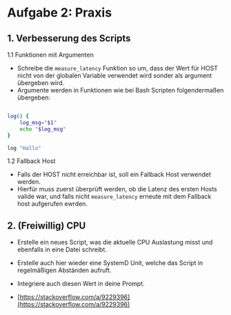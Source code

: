 # Aufgabe 2: Praxis

## 1. Verbesserung des Scripts

1.1 Funktionen mit Argumenten

- Schreibe die `measure_latency` Funktion so um, dass der Wert für HOST nicht von der globalen Variable verwendet wird sonder als argument übergeben wird.
- Argumente werden in Funktionen wie bei Bash Scripten folgendermaßen übergeben:

```bash

log() {
    log_msg="$1"
    echo "$log_msg"
}

log "Hallo"
```

1.2 Fallback Host

- Falls der HOST nicht erreichbar ist, soll ein Fallback Host verwendet werden.
- Hierfür muss zuerst überprüft werden, ob die Latenz des ersten Hosts valide war, und falls nicht `measure_latency` erneute mit dem Fallback host aufgerufen ewrden.

## 2. (Freiwillig) CPU

- Erstelle ein neues Script, was die aktuelle CPU Auslastung misst und ebenfalls in eine Datei schreibt.

- Erstelle auch hier wieder eine SystemD Unit, welche das Script in regelmäßigen Abständen aufruft.
- Integriere auch diesen Wert in deine Prompt.

- [https://stackoverflow.com/a/9229396](https://stackoverflow.com/a/9229396)

